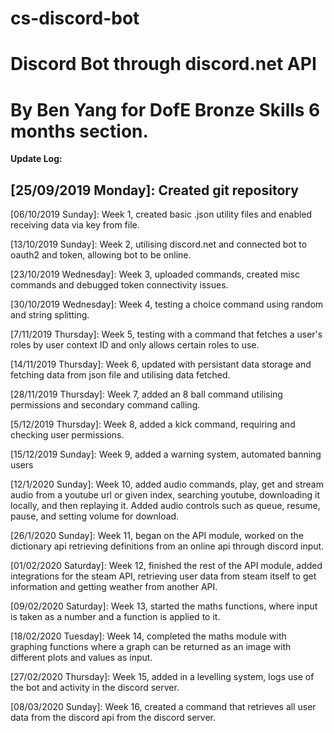 # cs-discord-bot
Discord Bot through discord.net API 
===================================================
By Ben Yang for DofE Bronze Skills 6 months section.
===================================================
__Update Log:__

[25/09/2019 Monday]: Created git repository
--------------------------------------------
[06/10/2019 Sunday]: Week 1, created basic .json utility files and enabled receiving data via key from file. 

[13/10/2019 Sunday]: Week 2, utilising discord.net and connected bot to oauth2 and token, allowing bot to be online.

[23/10/2019 Wednesday]: Week 3, uploaded commands, created misc commands and debugged token connectivity issues.

[30/10/2019 Wednesday]: Week 4, testing a choice command using random and string splitting.

[7/11/2019 Thursday]: Week 5, testing with a command that fetches a user's roles by user context ID and only allows certain roles to use.

[14/11/2019 Thursday]: Week 6, updated with persistant data storage and fetching data from json file and utilising data fetched.

[28/11/2019 Thursday]: Week 7, added an 8 ball command utilising permissions and secondary command calling.

[5/12/2019 Thursday]: Week 8, added a kick command, requiring and checking user permissions.

[15/12/2019 Sunday]: Week 9, added a warning system, automated banning users

[12/1/2020 Sunday]: Week 10, added audio commands, play, get and stream audio from a youtube url or given index, searching youtube, downloading it locally, and then replaying it. Added audio controls such as queue, resume, pause, and setting volume for download.

[26/1/2020 Sunday]: Week 11, began on the API module, worked on the dictionary api retrieving definitions from an online api through discord input.

[01/02/2020 Saturday]: Week 12, finished the rest of the API module, added integrations for the steam API, retrieving user data from steam itself to get information and getting weather from another API.

[09/02/2020 Saturday]: Week 13, started the maths functions, where input is taken as a number and a function is applied to it.

[18/02/2020 Tuesday]: Week 14, completed the maths module with graphing functions where a graph can be returned as an image with different plots and values as input.

[27/02/2020 Thursday]: Week 15, added in a levelling system, logs use of the bot and activity in the discord server.

[08/03/2020 Sunday]: Week 16, created a command that retrieves all user data from the discord api from the discord server.
